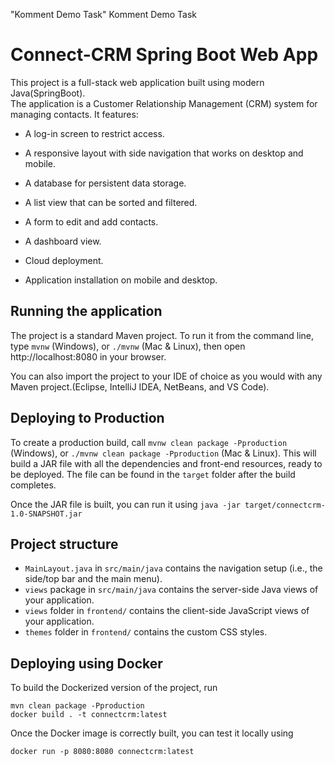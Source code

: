 "Komment Demo Task"
Komment Demo Task
# Connect-CRM Spring Boot Web App

 This project is a full-stack web application built using modern Java(SpringBoot). <br>
 The application is a Customer Relationship Management (CRM) system for managing contacts. It features:

- A log-in screen to restrict access.

- A responsive layout with side navigation that works on desktop and mobile.

- A database for persistent data storage.

- A list view that can be sorted and filtered.

- A form to edit and add contacts.

- A dashboard view.

- Cloud deployment.

- Application installation on mobile and desktop.



## Running the application

The project is a standard Maven project. To run it from the command line,
type `mvnw` (Windows), or `./mvnw` (Mac & Linux), then open
http://localhost:8080 in your browser.

You can also import the project to your IDE of choice as you would with any
Maven project.(Eclipse, IntelliJ IDEA, NetBeans, and VS Code).

## Deploying to Production

To create a production build, call `mvnw clean package -Pproduction` (Windows),
or `./mvnw clean package -Pproduction` (Mac & Linux).
This will build a JAR file with all the dependencies and front-end resources,
ready to be deployed. The file can be found in the `target` folder after the build completes.

Once the JAR file is built, you can run it using
`java -jar target/connectcrm-1.0-SNAPSHOT.jar`

## Project structure

- `MainLayout.java` in `src/main/java` contains the navigation setup (i.e., the
  side/top bar and the main menu). 
- `views` package in `src/main/java` contains the server-side Java views of your application.
- `views` folder in `frontend/` contains the client-side JavaScript views of your application.
- `themes` folder in `frontend/` contains the custom CSS styles.


## Deploying using Docker

To build the Dockerized version of the project, run

```
mvn clean package -Pproduction
docker build . -t connectcrm:latest
```

Once the Docker image is correctly built, you can test it locally using

```
docker run -p 8080:8080 connectcrm:latest
```

